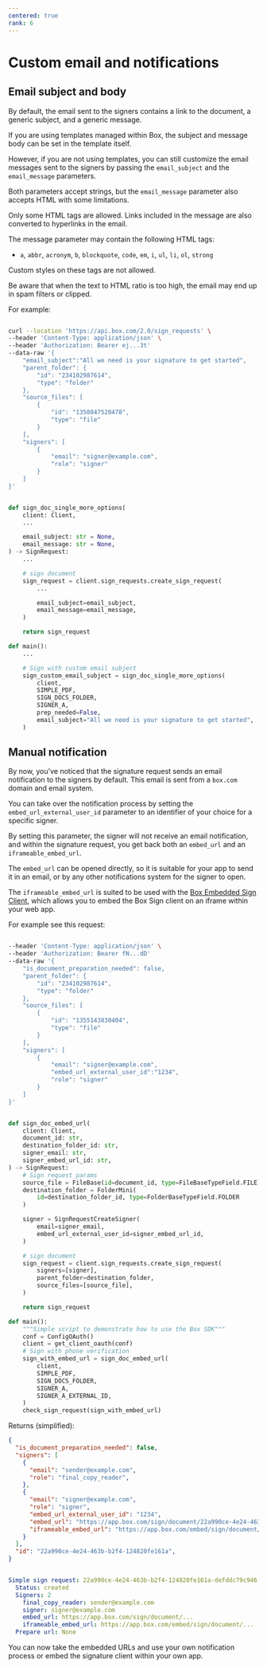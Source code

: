 ```yaml
---
centered: true
rank: 6
---
```


# Custom email and notifications

## Email subject and body

By default, the email sent to the signers contains a link to the document, a
generic subject, and a generic message.

If you are using templates managed within Box, the subject and message body can
be set in the template itself.

However, if you are not using templates, you can still customize the email
messages sent to the signers by passing the `email_subject` and the
`email_message` parameters.

Both parameters accept strings, but the `email_message` parameter
also accepts HTML with some limitations.

Only some HTML tags are allowed. Links included in the message are also
converted to hyperlinks in the email.

The message parameter may contain the following HTML tags:

- `a`, `abbr`, `acronym`, `b`, `blockquote`, `code`, `em`, `i`, `ul`, `li`, `ol`, `strong`

Custom styles on these tags are not allowed.

<Message size=small>

Be aware that when the text to HTML ratio is too high, the email may end up in
spam filters or clipped.

</Message>

For example:

<Tabs>
<Tab title='cURL'>

```bash

curl --location 'https://api.box.com/2.0/sign_requests' \
--header 'Content-Type: application/json' \
--header 'Authorization: Bearer ej...3t'
--data-raw '{
    "email_subject":"All we need is your signature to get started",
    "parent_folder": {
        "id": "234102987614",
        "type": "folder"
    },
    "source_files": [
        {
            "id": "1358047520478",
            "type": "file"
        }
    ],
    "signers": [
        {
            "email": "signer@example.com",
            "role": "signer"
        }
    ]
}'

```

</Tab>
<Tab title='Python Gen SDK'>

```python

def sign_doc_single_more_options(
    client: Client,
    ...

    email_subject: str = None,
    email_message: str = None,
) -> SignRequest:
    ...

    # sign document
    sign_request = client.sign_requests.create_sign_request(
        ...

        email_subject=email_subject,
        email_message=email_message,
    )

    return sign_request

def main():
    ...

    # Sign with custom email subject
    sign_custom_email_subject = sign_doc_single_more_options(
        client,
        SIMPLE_PDF,
        SIGN_DOCS_FOLDER,
        SIGNER_A,
        prep_needed=False,
        email_subject="All we need is your signature to get started",
    )

```

</Tab>
</Tabs>

## Manual notification

By now, you've noticed that the signature request sends an email
notification to the signers by default. This email is sent from a `box.com`
domain and email system.

You can take over the notification process by setting the
`embed_url_external_user_id` parameter to an identifier of your choice for a
specific signer.

By setting this parameter, the signer will not receive an email notification,
and within the signature request, you get back both an `embed_url` and an
`iframeable_embed_url`.

The `embed_url` can be opened directly, so it is suitable for your app to send
it in an email, or by any other notifications system for the signer to open.

The `iframeable_embed_url` is suited to be used with the [Box Embedded Sign
Client][embed], which allows you to embed the Box Sign client on an iframe
within your web app.

For example see this request:

<Tabs>
<Tab title='cURL'>

```bash

--header 'Content-Type: application/json' \
--header 'Authorization: Bearer fN...dD'
--data-raw '{
    "is_document_preparation_needed": false,
    "parent_folder": {
        "id": "234102987614",
        "type": "folder"
    },
    "source_files": [
        {
            "id": "1355143830404",
            "type": "file"
        }
    ],
    "signers": [
        {
            "email": "signer@example.com",
            "embed_url_external_user_id":"1234",
            "role": "signer"
        }
    ]
}'

```

</Tab>
<Tab title='Python Gen SDK'>

```python

def sign_doc_embed_url(
    client: Client,
    document_id: str,
    destination_folder_id: str,
    signer_email: str,
    signer_embed_url_id: str,
) -> SignRequest:
    # Sign request params
    source_file = FileBase(id=document_id, type=FileBaseTypeField.FILE)
    destination_folder = FolderMini(
        id=destination_folder_id, type=FolderBaseTypeField.FOLDER
    )

    signer = SignRequestCreateSigner(
        email=signer_email,
        embed_url_external_user_id=signer_embed_url_id,
    )

    # sign document
    sign_request = client.sign_requests.create_sign_request(
        signers=[signer],
        parent_folder=destination_folder,
        source_files=[source_file],
    )

    return sign_request

def main():
    """Simple script to demonstrate how to use the Box SDK"""
    conf = ConfigOAuth()
    client = get_client_oauth(conf)
    # Sign with phone verification
    sign_with_embed_url = sign_doc_embed_url(
        client,
        SIMPLE_PDF,
        SIGN_DOCS_FOLDER,
        SIGNER_A,
        SIGNER_A_EXTERNAL_ID,
    )
    check_sign_request(sign_with_embed_url)

```

</Tab>
</Tabs>

Returns (simplified):

<Tabs>
<Tab title='cURL'>

```json
{
  "is_document_preparation_needed": false,
  "signers": [
    {
      "email": "sender@example.com",
      "role": "final_copy_reader",
    },
    {
      "email": "signer@example.com",
      "role": "signer",
      "embed_url_external_user_id": "1234",
      "embed_url": "https://app.box.com/sign/document/22a990ce-4e24-463b-b2f4-124820fe161a/9331fe9ac85650d61645d4b0fd30fe3e0ebee7921720ab6ecca587654d3cd875/",
      "iframeable_embed_url": "https://app.box.com/embed/sign/document/22a990ce-4e24-463b-b2f4-124820fe161a/9331fe9ac85650d61645d4b0fd30fe3e0ebee7921720ab6ecca587654d3cd875/"
    }
  ],
  "id": "22a990ce-4e24-463b-b2f4-124820fe161a",
}
```

</Tab>
<Tab title='Python Gen SDK'>

```yaml

Simple sign request: 22a990ce-4e24-463b-b2f4-124820fe161a-defddc79c946
  Status: created
  Signers: 2
    final_copy_reader: sender@example.com
    signer: signer@example.com
    embed_url: https://app.box.com/sign/document/...
    iframeable_embed_url: https://app.box.com/embed/sign/document/...
  Prepare url: None

```

</Tab>
</Tabs>

You can now take the embedded URLs and use your own notification process or
embed the signature client within your own app.

[embed]:guide://box-sign/embedded-sign-client
